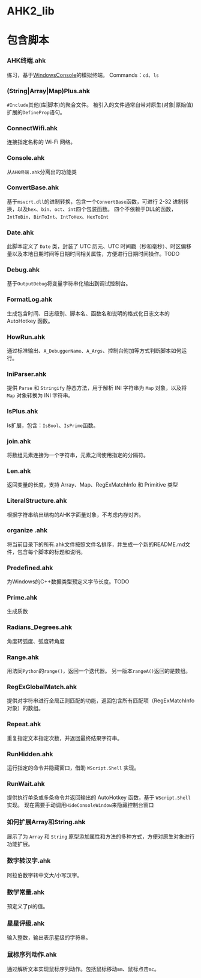# AHK2_lib

# 包含脚本
### AHK终端.ahk
练习，基于[WindowsConsole](https://learn.microsoft.com/zh-cn/windows/console/)的模拟终端。
Commands：`cd`、`ls`

### (String|Array|Map)Plus.ahk
`#Include`其他(库|脚本)的聚合文件。
被引入的文件通常自带对原生(对象|原始值)扩展的`DefineProp`语句。

### ConnectWifi.ahk
连接指定名称的 Wi-Fi 网络。

### Console.ahk
从`AHK终端.ahk`分离出的功能类

### ConvertBase.ahk
基于`msvcrt.dll`的进制转换，包含一个`ConvertBase`函数，可进行 2-32 进制转换，以及`hex`、`bin`、`oct`、`int`四个包装函数。
四个不依赖于DLL的函数，`IntToBin`、`BinToInt`、`IntToHex`、`HexToInt`

### Date.ahk
此脚本定义了 `Date` 类，封装了 UTC 历元、UTC 时间戳（秒和毫秒）、时区偏移量以及本地日期时间等日期时间相关属性，方便进行日期时间操作。TODO

### Debug.ahk
基于`OutputDebug`将变量字符串化输出到调试控制台。

### FormatLog.ahk
生成包含时间、日志级别、脚本名、函数名和说明的格式化日志文本的 AutoHotkey 函数。

### HowRun.ahk
通过标准输出、`A_DebuggerName`、`A_Args`、控制台附加等方式判断脚本如何运行。

### IniParser.ahk
提供 `Parse` 和 `Stringify` 静态方法，用于解析 INI 字符串为 `Map` 对象，以及将 `Map` 对象转换为 INI 字符串。

### IsPlus.ahk
Is扩展，包含：`IsBool`、`IsPrime`函数。

### join.ahk
将数组元素连接为一个字符串，元素之间使用指定的分隔符。

### Len.ahk
返回变量的长度，支持 Array、Map、RegExMatchInfo 和 Primitive 类型

### LiteralStructure.ahk
根据字符串给出结构的AHK字面量对象，不考虑内存对齐。

### organize .ahk
将当前目录下的所有.ahk文件按照文件名排序，并生成一个新的README.md文件，包含每个脚本的标题和说明。

### Predefined.ahk
为Windows的C++数据类型预定义字节长度。TODO

### Prime.ahk
生成质数

### Radians_Degrees.ahk
角度转弧度、弧度转角度

### Range.ahk
用法同`Python`的`range()`，返回一个迭代器。
另一版本`rangeA()`返回的是数组。

### RegExGlobalMatch.ahk
提供对字符串进行全局正则匹配的功能，返回包含所有匹配项（RegExMatchInfo 对象）的数组。

### Repeat.ahk
重复指定文本指定次数，并返回最终结果字符串。

### RunHidden.ahk
运行指定的命令并隐藏窗口，借助 `WScript.Shell` 实现。

### RunWait.ahk
提供执行单条或多条命令并返回输出的 AutoHotkey 函数，基于 `WScript.Shell` 实现。
现在需要手动调用`HideConsoleWindow`来隐藏控制台窗口

### 如何扩展Array和String.ahk
展示了为 `Array` 和 `String` 原型添加属性和方法的多种方式，方便对原生对象进行功能扩展。

### 数字转汉字.ahk
阿拉伯数字转中文大/小写汉字。

### 数学常量.ahk
预定义了pi的值。

### 星星评级.ahk
输入整数，输出表示星级的字符串。

### 鼠标序列动作.ahk
通过解析文本实现鼠标序列动作。包括鼠标移动`mm`、鼠标点击`mc`。

